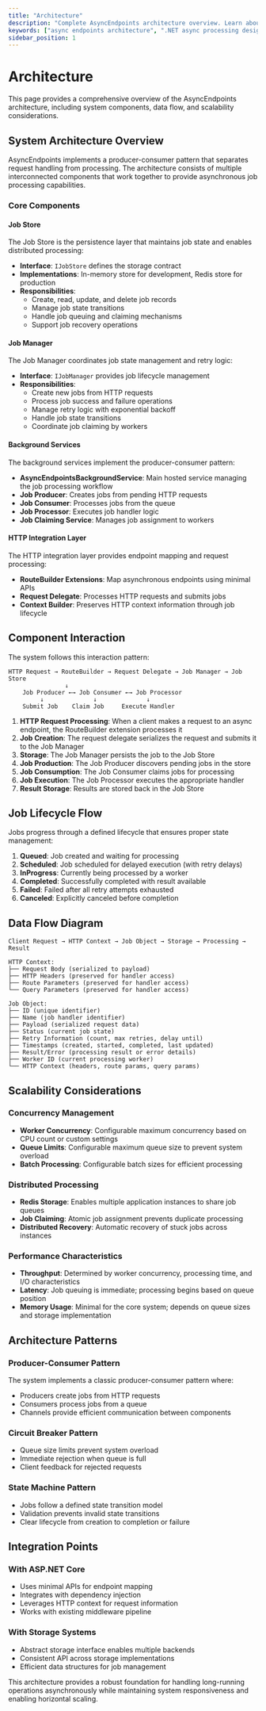 ```yaml
---
title: "Architecture"
description: "Complete AsyncEndpoints architecture overview. Learn about system components, data flow, job lifecycle, scalability patterns, and distributed processing design."
keywords: ["async endpoints architecture", ".NET async processing design", "background job architecture", "distributed processing architecture", "job queue design", "async system components"]
sidebar_position: 1
---
```


# Architecture

This page provides a comprehensive overview of the AsyncEndpoints architecture, including system components, data flow, and scalability considerations.

## System Architecture Overview

AsyncEndpoints implements a producer-consumer pattern that separates request handling from processing. The architecture consists of multiple interconnected components that work together to provide asynchronous job processing capabilities.

### Core Components

#### Job Store
The Job Store is the persistence layer that maintains job state and enables distributed processing:

- **Interface**: `IJobStore` defines the storage contract
- **Implementations**: In-memory store for development, Redis store for production
- **Responsibilities**: 
  - Create, read, update, and delete job records
  - Manage job state transitions
  - Handle job queuing and claiming mechanisms
  - Support job recovery operations

#### Job Manager
The Job Manager coordinates job state management and retry logic:

- **Interface**: `IJobManager` provides job lifecycle management
- **Responsibilities**:
  - Create new jobs from HTTP requests
  - Process job success and failure operations
  - Manage retry logic with exponential backoff
  - Handle job state transitions
  - Coordinate job claiming by workers

#### Background Services
The background services implement the producer-consumer pattern:

- **AsyncEndpointsBackgroundService**: Main hosted service managing the job processing workflow
- **Job Producer**: Creates jobs from pending HTTP requests
- **Job Consumer**: Processes jobs from the queue
- **Job Processor**: Executes job handler logic
- **Job Claiming Service**: Manages job assignment to workers

#### HTTP Integration Layer
The HTTP integration layer provides endpoint mapping and request processing:

- **RouteBuilder Extensions**: Map asynchronous endpoints using minimal APIs
- **Request Delegate**: Processes HTTP requests and submits jobs
- **Context Builder**: Preserves HTTP context information through job lifecycle

## Component Interaction

The system follows this interaction pattern:

```
HTTP Request → RouteBuilder → Request Delegate → Job Manager → Job Store
                ↓
    Job Producer ←→ Job Consumer ←→ Job Processor
         ↓              ↓              ↓
    Submit Job    Claim Job     Execute Handler
```

1. **HTTP Request Processing**: When a client makes a request to an async endpoint, the RouteBuilder extension processes it
2. **Job Creation**: The request delegate serializes the request and submits it to the Job Manager
3. **Storage**: The Job Manager persists the job to the Job Store
4. **Job Production**: The Job Producer discovers pending jobs in the store
5. **Job Consumption**: The Job Consumer claims jobs for processing
6. **Job Execution**: The Job Processor executes the appropriate handler
7. **Result Storage**: Results are stored back in the Job Store

## Job Lifecycle Flow

Jobs progress through a defined lifecycle that ensures proper state management:

1. **Queued**: Job created and waiting for processing
2. **Scheduled**: Job scheduled for delayed execution (with retry delays)
3. **InProgress**: Currently being processed by a worker
4. **Completed**: Successfully completed with result available
5. **Failed**: Failed after all retry attempts exhausted
6. **Canceled**: Explicitly canceled before completion

## Data Flow Diagram

```
Client Request → HTTP Context → Job Object → Storage → Processing → Result

HTTP Context:
├── Request Body (serialized to payload)
├── HTTP Headers (preserved for handler access)
├── Route Parameters (preserved for handler access)
└── Query Parameters (preserved for handler access)

Job Object:
├── ID (unique identifier)
├── Name (job handler identifier)
├── Payload (serialized request data)
├── Status (current job state)
├── Retry Information (count, max retries, delay until)
├── Timestamps (created, started, completed, last updated)
├── Result/Error (processing result or error details)
├── Worker ID (current processing worker)
└── HTTP Context (headers, route params, query params)
```

## Scalability Considerations

### Concurrency Management
- **Worker Concurrency**: Configurable maximum concurrency based on CPU count or custom settings
- **Queue Limits**: Configurable maximum queue size to prevent system overload
- **Batch Processing**: Configurable batch sizes for efficient processing

### Distributed Processing
- **Redis Storage**: Enables multiple application instances to share job queues
- **Job Claiming**: Atomic job assignment prevents duplicate processing
- **Distributed Recovery**: Automatic recovery of stuck jobs across instances

### Performance Characteristics
- **Throughput**: Determined by worker concurrency, processing time, and I/O characteristics
- **Latency**: Job queuing is immediate; processing begins based on queue position
- **Memory Usage**: Minimal for the core system; depends on queue sizes and storage implementation

## Architecture Patterns

### Producer-Consumer Pattern
The system implements a classic producer-consumer pattern where:
- Producers create jobs from HTTP requests
- Consumers process jobs from a queue
- Channels provide efficient communication between components

### Circuit Breaker Pattern
- Queue size limits prevent system overload
- Immediate rejection when queue is full
- Client feedback for rejected requests

### State Machine Pattern
- Jobs follow a defined state transition model
- Validation prevents invalid state transitions
- Clear lifecycle from creation to completion or failure

## Integration Points

### With ASP.NET Core
- Uses minimal APIs for endpoint mapping
- Integrates with dependency injection
- Leverages HTTP context for request information
- Works with existing middleware pipeline

### With Storage Systems
- Abstract storage interface enables multiple backends
- Consistent API across storage implementations
- Efficient data structures for job management

This architecture provides a robust foundation for handling long-running operations asynchronously while maintaining system responsiveness and enabling horizontal scaling.